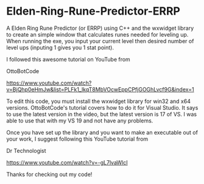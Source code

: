 # Elden-Ring-Rune-Predictor-ERRP
A Elden Ring Rune Predictor (or ERRP) using C++ and the wxwidget library to create an simple window that calculates runes needed for leveling up. When running the exe, you input your current level then desired number of level ups (inputing 1 gives you 1 stat point).


I followed this awesome tutorial on YouTube from 

OttoBotCode

https://www.youtube.com/watch?v=BjQhp0eHmJw&list=PLFk1_lkqT8MbVOcwEppCPfjGOGhLvcf9G&index=1

To edit this code, you must install the wxwidget library for win32 and x64 versions. OttoBotCode's tutorial covers how to do it for Visual Studio. It says to use the latest version in the video, but the latest version is 17 of VS. I was able to use that with my VS 19 and not have any problems.

Once you have set up the library and you want to make an executable out of your work, I suggest following this YouTube tutorial from

Dr Technologist

https://www.youtube.com/watch?v=-gL7lvaWlcI

Thanks for checking out my code!
